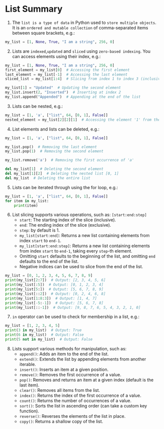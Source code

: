 # List Summary

1) The ``list is a type of data`` in Python used to ``store multiple objects``.
   It is an ``ordered and mutable collection`` of comma-separated items between square brackets, e.g.:

```python
my_list = [1, None, True, "I am a string", 256, 0]
````

2) Lists are ``indexed``,``updated`` and ``sliced`` using ``zero-based indexing``.
   You can access elements using their index, e.g.:

```python
my_list = [1, None, True, "I am a string", 256, 0]
first_element = my_list[0]  # Accessing the first element
last_element = my_list[-1]  # Accessing the last element
sliced_list = my_list[1:4]  # Slicing from index 1 to index 3 (inclusive of start, exclusive of end)

my_list[1] = "Updated"  # Updating the second element
my_list.insert(2, "Inserted")  # Inserting at index 2 
my_list.append("Appended")  # Appending at the end of the list
```

3) Lists can be nested, e.g.:

```python
my_list = [1, 'a', ["list", 64, [0, 1], False]]
nested_element = my_list[2][2][1]  # Accessing the element '1' from the nested list
```

4) List elements and lists can be deleted, e.g.:

```python
my_list = [1, 'a', ["list", 64, [0, 1], False]]

my_list.pop()  # Removing the last element
my_list.pop(1)  # Removing the second element

my_list.remove('a')  # Removing the first occurrence of 'a'

del my_list[1]  # Deleting the second element
del my_list[1][2]  # Deleting the nested list [0, 1]
del my_list  # Deleting the entire list
```

5) Lists can be iterated through using the for loop, e.g.:

```python
my_list = [1, 'a', ["list", 64, [0, 1], False]]
for item in my_list:
    print(item)
```

6) List slicing supports various operations, such as: ```[start:end:step]```
    - `start`: The starting index of the slice (inclusive).
    - `end`: The ending index of the slice (exclusive).
    - `step`: by default is 1.
    - `my_list[start:end]`: Returns a new list containing elements from index `start` to `end-1`.
    - `my_list[start:end:step]`: Returns a new list containing elements from index `start` to `end-1`, taking every `step`-th element.
    - Omitting `start` defaults to the beginning of the list, and omitting `end` defaults to the end of the list.
    - Negative indices can be used to slice from the end of the list.

```python
my_list = [0, 1, 2, 3, 4, 5, 6, 7, 8, 9]
print(my_list[2:7])  # Output: [2, 3, 4, 5, 6]
print(my_list[:5])  # Output: [0, 1, 2, 3, 4]
print(my_list[5:])  # Output: [5, 6, 7, 8, 9]
print(my_list[::2])  # Output: [0, 2, 4, 6, 8]
print(my_list[1:8:3])  # Output: [1, 4, 7]
print(my_list[-5:-1])  # Output: [5, 6, 7, 8]
print(my_list[::-1])  # Output: [9, 8, 7, 6, 5, 4, 3, 2, 1, 0]
```

7) ``in`` operator can be used to check for membership in a list, e.g.:

```python
my_list = [1, 2, 3, 4, 5]
print(3 in my_list)  # Output: True
print(6 in my_list)  # Output: False
print(5 not in my_list)  # Output: False
```

8) Lists support various methods for manipulation, such as:
    - `append()`: Adds an item to the end of the list.
    - `extend()`: Extends the list by appending elements from another iterable.
    - `insert()`: Inserts an item at a given position.
    - `remove()`: Removes the first occurrence of a value.
    - `pop()`: Removes and returns an item at a given index (default is the last item).
    - `clear()`: Removes all items from the list.
    - `index()`: Returns the index of the first occurrence of a value.
    - `count()`: Returns the number of occurrences of a value.
    - `sort()`: Sorts the list in ascending order (can take a custom key function).
    - `reverse()`: Reverses the elements of the list in place.
    - `copy()`: Returns a shallow copy of the list.